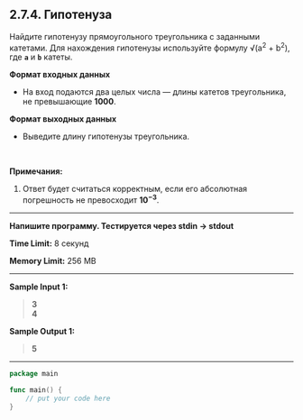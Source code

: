 ## 2.7.4. Гипотенуза

Найдите гипотенузу прямоугольного треугольника с заданными катетами.
Для нахождения гипотенузы используйте формулу &radic;(a<sup>2</sup> + b<sup>2</sup>), где **`a`** и **`b`** катеты. 

**Формат входных данных**
* На вход подаются два целых числа — длины катетов треугольника, не превышающие **1000**.

**Формат выходных данных**
* Выведите длину гипотенузы треугольника.

<br />

**Примечания:**

1. Ответ будет считаться корректным, если его абсолютная погрешность не превосходит **10<sup>−3</sup>**.

___
**Напишите программу. Тестируется через stdin → stdout**

**Time Limit:** 8 секунд

**Memory Limit:** 256 MB
___
**Sample Input 1:**
> **3<br />
> 4**

**Sample Output 1:**
> **5**

___
```Go
package main

func main() {
    // put your code here
}
```